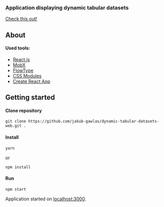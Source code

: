 ### Application displaying dynamic tabular datasets

[Check this out!](https://jakub-gawlas.github.io/dynamic-tabular-datasets-web/)

## About

#### Used tools:
- [React.js](https://facebook.github.io/react/)
- [MobX](https://github.com/mobxjs/mobx)
- [FlowType](https://flowtype.org/)
- [CSS Modules](https://github.com/css-modules/css-modules)
- [Create React App](https://github.com/facebookincubator/create-react-app)

## Getting started

#### Clone repository
```
git clone https://github.com/jakub-gawlas/dynamic-tabular-datasets-web.git .
```

#### Install
```
yarn
```
or
```
npm install
```

#### Run
```
npm start
```

Application started on [localhost:3000](http://localhost:3000).